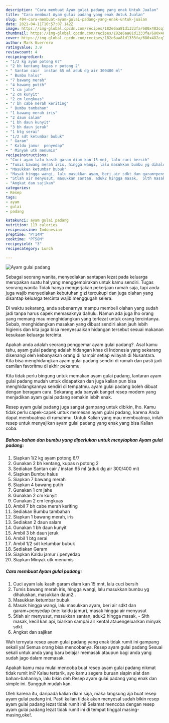 ```yaml
---
description: "Cara membuat Ayam gulai padang yang enak Untuk Jualan"
title: "Cara membuat Ayam gulai padang yang enak Untuk Jualan"
slug: 404-cara-membuat-ayam-gulai-padang-yang-enak-untuk-jualan
date: 2021-04-11T10:57:07.142Z
image: https://img-global.cpcdn.com/recipes/182e6aa81d1333fa/680x482cq70/ayam-gulai-padang-foto-resep-utama.jpg
thumbnail: https://img-global.cpcdn.com/recipes/182e6aa81d1333fa/680x482cq70/ayam-gulai-padang-foto-resep-utama.jpg
cover: https://img-global.cpcdn.com/recipes/182e6aa81d1333fa/680x482cq70/ayam-gulai-padang-foto-resep-utama.jpg
author: Mark Guerrero
ratingvalue: 3.9
reviewcount: 4
recipeingredient:
- "1/2 kg ayam potong 67"
- "2 bh kentang kupas n potong 2"
- " Santan cair  instan 65 ml aduk dg air 300400 ml"
- " Bumbu halus"
- "7 bawang merah"
- "4 bawang putih"
- "1 cm jahe"
- "2 cm kunyit"
- "2 cm lengkuas"
- "7 bh cabe merah keriting"
- " Bumbu tambahan"
- "1 bawang merah iris"
- "2 daun salam"
- "1 bh daun kunyit"
- "3 bh daun jeruk"
- "1 btg serai"
- "1/2 sdt ketumbar bubuk"
- " Garam"
- " Kaldu jamur  penyedap"
- " Minyak utk menumis"
recipeinstructions:
- "Cuci ayam lalu kasih garam diam kan 15 mnt, lalu cuci bersih"
- "Tumis bawang merah iris, hingga wangi, lalu masukkan bumbu yg dihaluskan, masukkan daun2.."
- "Masukkan ketumbar bubuk"
- "Masak hingga wangi, lalu masukkan ayam, beri air sdkt dan garam+penyedap (me: kaldu jamur), masak hingga air menyusut"
- "Stlah air menyusut, masukkan santan, aduk2 hingga masak,  Slth masak, kecil kan api, biarkan sampai air kental atauengeluarkan minyak sdkt."
- "Angkat dan sajikan"
categories:
- Resep
tags:
- ayam
- gulai
- padang

katakunci: ayam gulai padang 
nutrition: 113 calories
recipecuisine: Indonesian
preptime: "PT14M"
cooktime: "PT58M"
recipeyield: "3"
recipecategory: Lunch

---
```



![Ayam gulai padang](https://img-global.cpcdn.com/recipes/182e6aa81d1333fa/680x482cq70/ayam-gulai-padang-foto-resep-utama.jpg)

Sebagai seorang wanita, menyediakan santapan lezat pada keluarga merupakan suatu hal yang menggembirakan untuk kamu sendiri. Tugas seorang  wanita Tidak hanya mengerjakan pekerjaan rumah saja, tapi anda juga wajib menyediakan kebutuhan gizi tercukupi dan juga olahan yang disantap keluarga tercinta wajib menggugah selera.

Di waktu  sekarang, anda sebenarnya mampu membeli olahan yang sudah jadi tanpa harus capek memasaknya dahulu. Namun ada juga lho orang yang memang mau menghidangkan yang terlezat untuk orang tercintanya. Sebab, menghidangkan masakan yang dibuat sendiri akan jauh lebih higienis dan kita juga bisa menyesuaikan hidangan tersebut sesuai makanan kesukaan keluarga tercinta. 



Apakah anda adalah seorang penggemar ayam gulai padang?. Asal kamu tahu, ayam gulai padang adalah hidangan khas di Indonesia yang sekarang disenangi oleh kebanyakan orang di hampir setiap wilayah di Nusantara. Kita bisa menghidangkan ayam gulai padang sendiri di rumah dan pasti jadi camilan favoritmu di akhir pekanmu.

Kita tidak perlu bingung untuk memakan ayam gulai padang, lantaran ayam gulai padang mudah untuk didapatkan dan juga kalian pun bisa menghidangkannya sendiri di tempatmu. ayam gulai padang boleh dibuat dengan beragam cara. Sekarang ada banyak banget resep modern yang menjadikan ayam gulai padang semakin lebih enak.

Resep ayam gulai padang juga sangat gampang untuk dibikin, lho. Kamu tidak perlu capek-capek untuk memesan ayam gulai padang, karena Anda dapat membuatnya di rumahmu. Untuk Kalian yang mau membuatnya, inilah resep untuk menyajikan ayam gulai padang yang enak yang bisa Kalian coba.

<!--inarticleads1-->

##### Bahan-bahan dan bumbu yang diperlukan untuk menyiapkan Ayam gulai padang:

1. Siapkan 1/2 kg ayam potong 6/7
1. Gunakan 2 bh kentang, kupas n potong 2
1. Sediakan  Santan cair / instan 65 ml (aduk dg air 300/400 ml)
1. Siapkan  Bumbu halus
1. Siapkan 7 bawang merah
1. Siapkan 4 bawang putih
1. Gunakan 1 cm jahe
1. Gunakan 2 cm kunyit
1. Gunakan 2 cm lengkuas
1. Ambil 7 bh cabe merah keriting
1. Sediakan  Bumbu tambahan
1. Siapkan 1 bawang merah, iris
1. Sediakan 2 daun salam
1. Gunakan 1 bh daun kunyit
1. Ambil 3 bh daun jeruk
1. Ambil 1 btg serai
1. Ambil 1/2 sdt ketumbar bubuk
1. Sediakan  Garam
1. Siapkan  Kaldu jamur / penyedap
1. Siapkan  Minyak utk menumis




<!--inarticleads2-->

##### Cara membuat Ayam gulai padang:

1. Cuci ayam lalu kasih garam diam kan 15 mnt, lalu cuci bersih
1. Tumis bawang merah iris, hingga wangi, lalu masukkan bumbu yg dihaluskan, masukkan daun2..
1. Masukkan ketumbar bubuk
1. Masak hingga wangi, lalu masukkan ayam, beri air sdkt dan garam+penyedap (me: kaldu jamur), masak hingga air menyusut
1. Stlah air menyusut, masukkan santan, aduk2 hingga masak,  - Slth masak, kecil kan api, biarkan sampai air kental atauengeluarkan minyak sdkt.
1. Angkat dan sajikan




Wah ternyata resep ayam gulai padang yang enak tidak rumit ini gampang sekali ya! Semua orang bisa mencobanya. Resep ayam gulai padang Sesuai sekali untuk anda yang baru belajar memasak ataupun bagi anda yang sudah jago dalam memasak.

Apakah kamu mau mulai mencoba buat resep ayam gulai padang nikmat tidak rumit ini? Kalau tertarik, ayo kamu segera buruan siapin alat dan bahan-bahannya, lalu bikin deh Resep ayam gulai padang yang enak dan simple ini. Sungguh mudah kan. 

Oleh karena itu, daripada kalian diam saja, maka langsung aja buat resep ayam gulai padang ini. Pasti kalian tiidak akan menyesal sudah bikin resep ayam gulai padang lezat tidak rumit ini! Selamat mencoba dengan resep ayam gulai padang lezat tidak rumit ini di tempat tinggal masing-masing,oke!.

